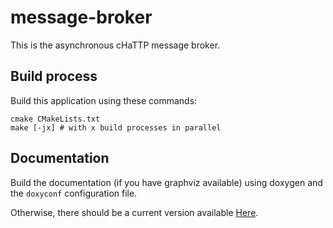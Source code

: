# message-broker

This is the asynchronous cHaTTP message broker.

## Build process

Build this application using these commands:

    cmake CMakeLists.txt
    make [-jx] # with x build processes in parallel

## Documentation

Build the documentation (if you have graphviz available) using doxygen and the `doxyconf`
configuration file.

Otherwise, there should be a current version available [Here](http://lbo.spheniscida.de/doc/cHaTTP/message-broker/).
